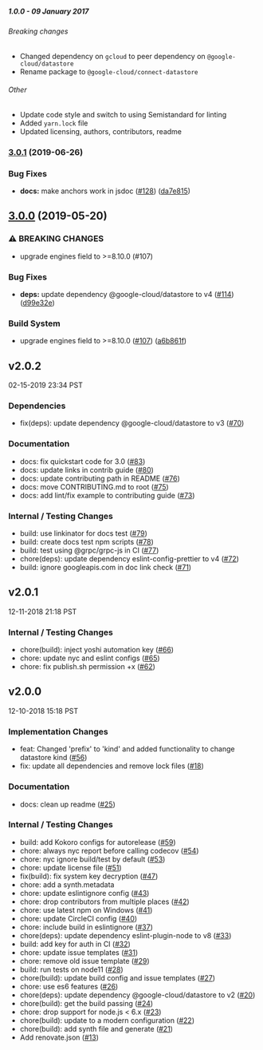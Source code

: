##### 1.0.0 - 09 January 2017

###### Breaking changes

- Changed dependency on `gcloud` to peer dependency on `@google-cloud/datastore`
- Rename package to `@google-cloud/connect-datastore`

###### Other

- Update code style and switch to using Semistandard for linting
- Added `yarn.lock` file
- Updated licensing, authors, contributors, readme
### [3.0.1](https://www.github.com/googleapis/nodejs-datastore-session/compare/v3.0.0...v3.0.1) (2019-06-26)


### Bug Fixes

* **docs:** make anchors work in jsdoc ([#128](https://www.github.com/googleapis/nodejs-datastore-session/issues/128)) ([da7e815](https://www.github.com/googleapis/nodejs-datastore-session/commit/da7e815))

## [3.0.0](https://www.github.com/googleapis/nodejs-datastore-session/compare/v2.0.2...v3.0.0) (2019-05-20)


### ⚠ BREAKING CHANGES

* upgrade engines field to >=8.10.0 (#107)

### Bug Fixes

* **deps:** update dependency @google-cloud/datastore to v4 ([#114](https://www.github.com/googleapis/nodejs-datastore-session/issues/114)) ([d99e32e](https://www.github.com/googleapis/nodejs-datastore-session/commit/d99e32e))


### Build System

* upgrade engines field to >=8.10.0 ([#107](https://www.github.com/googleapis/nodejs-datastore-session/issues/107)) ([a6b861f](https://www.github.com/googleapis/nodejs-datastore-session/commit/a6b861f))

## v2.0.2

02-15-2019 23:34 PST

### Dependencies
- fix(deps): update dependency @google-cloud/datastore to v3 ([#70](https://github.com/googleapis/nodejs-datastore-session/pull/70))

### Documentation
- docs: fix quickstart code for 3.0 ([#83](https://github.com/googleapis/nodejs-datastore-session/pull/83))
- docs: update links in contrib guide ([#80](https://github.com/googleapis/nodejs-datastore-session/pull/80))
- docs: update contributing path in README ([#76](https://github.com/googleapis/nodejs-datastore-session/pull/76))
- docs: move CONTRIBUTING.md to root ([#75](https://github.com/googleapis/nodejs-datastore-session/pull/75))
- docs: add lint/fix example to contributing guide ([#73](https://github.com/googleapis/nodejs-datastore-session/pull/73))

### Internal / Testing Changes
- build: use linkinator for docs test ([#79](https://github.com/googleapis/nodejs-datastore-session/pull/79))
- build: create docs test npm scripts ([#78](https://github.com/googleapis/nodejs-datastore-session/pull/78))
- build: test using @grpc/grpc-js in CI ([#77](https://github.com/googleapis/nodejs-datastore-session/pull/77))
- chore(deps): update dependency eslint-config-prettier to v4 ([#72](https://github.com/googleapis/nodejs-datastore-session/pull/72))
- build: ignore googleapis.com in doc link check ([#71](https://github.com/googleapis/nodejs-datastore-session/pull/71))

## v2.0.1

12-11-2018 21:18 PST

### Internal / Testing Changes
- chore(build): inject yoshi automation key ([#66](https://github.com/googleapis/nodejs-datastore-session/pull/66))
- chore: update nyc and eslint configs ([#65](https://github.com/googleapis/nodejs-datastore-session/pull/65))
- chore: fix publish.sh permission +x ([#62](https://github.com/googleapis/nodejs-datastore-session/pull/62))

## v2.0.0

12-10-2018 15:18 PST

### Implementation Changes
- feat: Changed 'prefix' to 'kind' and added functionality to change datastore kind ([#56](https://github.com/googleapis/nodejs-datastore-session/pull/56))
- fix: update all dependencies and remove lock files ([#18](https://github.com/googleapis/nodejs-datastore-session/pull/18))

### Documentation
- docs: clean up readme ([#25](https://github.com/googleapis/nodejs-datastore-session/pull/25))

### Internal / Testing Changes
- build: add Kokoro configs for autorelease ([#59](https://github.com/googleapis/nodejs-datastore-session/pull/59))
- chore: always nyc report before calling codecov ([#54](https://github.com/googleapis/nodejs-datastore-session/pull/54))
- chore: nyc ignore build/test by default ([#53](https://github.com/googleapis/nodejs-datastore-session/pull/53))
- chore: update license file ([#51](https://github.com/googleapis/nodejs-datastore-session/pull/51))
- fix(build): fix system key decryption ([#47](https://github.com/googleapis/nodejs-datastore-session/pull/47))
- chore: add a synth.metadata
- chore: update eslintignore config ([#43](https://github.com/googleapis/nodejs-datastore-session/pull/43))
- chore: drop contributors from multiple places ([#42](https://github.com/googleapis/nodejs-datastore-session/pull/42))
- chore: use latest npm on Windows ([#41](https://github.com/googleapis/nodejs-datastore-session/pull/41))
- chore: update CircleCI config ([#40](https://github.com/googleapis/nodejs-datastore-session/pull/40))
- chore: include build in eslintignore ([#37](https://github.com/googleapis/nodejs-datastore-session/pull/37))
- chore(deps): update dependency eslint-plugin-node to v8 ([#33](https://github.com/googleapis/nodejs-datastore-session/pull/33))
- build: add key for auth in CI ([#32](https://github.com/googleapis/nodejs-datastore-session/pull/32))
- chore: update issue templates ([#31](https://github.com/googleapis/nodejs-datastore-session/pull/31))
- chore: remove old issue template ([#29](https://github.com/googleapis/nodejs-datastore-session/pull/29))
- build: run tests on node11 ([#28](https://github.com/googleapis/nodejs-datastore-session/pull/28))
- chore(build): update build config and issue templates ([#27](https://github.com/googleapis/nodejs-datastore-session/pull/27))
- chore: use es6 features ([#26](https://github.com/googleapis/nodejs-datastore-session/pull/26))
- chore(deps): update dependency @google-cloud/datastore to v2 ([#20](https://github.com/googleapis/nodejs-datastore-session/pull/20))
- chore(build): get the build passing ([#24](https://github.com/googleapis/nodejs-datastore-session/pull/24))
- chore: drop support for node.js <  6.x ([#23](https://github.com/googleapis/nodejs-datastore-session/pull/23))
- chore(build): update to a modern configuration ([#22](https://github.com/googleapis/nodejs-datastore-session/pull/22))
- chore(build): add synth file and generate ([#21](https://github.com/googleapis/nodejs-datastore-session/pull/21))
- Add renovate.json ([#13](https://github.com/googleapis/nodejs-datastore-session/pull/13))
